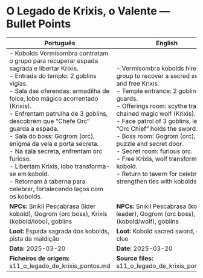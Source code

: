 # O Legado de Krixis, o Valente — Bullet Points

| Português                                                                                                                                                                                                                                                                                                                                                                                                                                                                                                                                          | English                                                                                                                                                                                                                                                                                                                                                                                                                                                                     |
| -------------------------------------------------------------------------------------------------------------------------------------------------------------------------------------------------------------------------------------------------------------------------------------------------------------------------------------------------------------------------------------------------------------------------------------------------------------------------------------------------------------------------------------------------- | --------------------------------------------------------------------------------------------------------------------------------------------------------------------------------------------------------------------------------------------------------------------------------------------------------------------------------------------------------------------------------------------------------------------------------------------------------------------------- |
| - Kobolds Vermisombra contratam o grupo para recuperar espada sagrada e libertar Krixis.<br>- Entrada do templo: 2 goblins vigias.<br>- Sala das oferendas: armadilha de foice, lobo mágico acorrentado (Krixis).<br>- Enfrentam patrulha de 3 goblins, descobrem que “Chefe Orc” guarda a espada.<br>- Sala do boss: Gogrom (orc), enigma da vela e porta secreta.<br>- Na sala secreta, enfrentam orc furioso.<br>- Libertam Krixis, lobo transforma-se em kobold.<br>- Retornam à taberna para celebrar, fortalecendo laços com os kobolds.<br> | - Vermisombra kobolds hire the group to recover a sacred sword and free Krixis.<br>- Temple entrance: 2 goblin guards.<br>- Offerings room: scythe trap, chained magic wolf (Krixis).<br>- Face patrol of 3 goblins, learn “Orc Chief” holds the sword.<br>- Boss room: Gogrom (orc), candle puzzle and secret door.<br>- Secret room: furious orc.<br>- Free Krixis, wolf transforms into kobold.<br>- Return to tavern for celebration, strengthen ties with kobolds.<br> |
| **NPCs:** Snikil Pescabrasa (líder kobold), Gogrom (orc boss), Krixis (kobold/lobo), goblins                                                                                                                                                                                                                                                                                                                                                                                                                                                       | **NPCs:** Snikil Pescabrasa (kobold leader), Gogrom (orc boss), Krixis (kobold/wolf), goblins                                                                                                                                                                                                                                                                                                                                                                               |
| **Loot:** Espada sagrada dos kobolds, pista da maldição                                                                                                                                                                                                                                                                                                                                                                                                                                                                                            | **Loot:** Kobold sacred sword, curse clue                                                                                                                                                                                                                                                                                                                                                                                                                                   |
| **Data:** 2025-03-20                                                                                                                                                                                                                                                                                                                                                                                                                                                                                                                               | **Date:** 2025-03-20                                                                                                                                                                                                                                                                                                                                                                                                                                                        |
| **Ficheiros de origem:** s11_o_legado_de_krixis_pontos.md                                                                                                                                                                                                                                                                                                                                                                                                                                                                                          | **Source files:** s11_o_legado_de_krixis_pontos.md                                                                                                                                                                                                                                                                                                                                                                                                                          |

